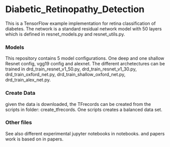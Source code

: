 # Diabetic_Retinopathy_Detection
This is a TensorFlow example implementation for retina classification of diabetes. The network is a standard residual network model with 50 layers which is defined in resnet_models.py and resnet_utils.py.

### Models
This repository contains 5 model configurations. One deep and one shallow Resnet config, vgg19 config and alexnet. The different archetectures can be trained in drd_train_resnet_v1_50.py, drd_train_resnet_v1_30.py, drd_train_oxford_net.py, drd_train_shallow_oxford_net.py, drd_train_alex_net.py.

### Create Data
given the data is downloaded, the TFrecords can be created from the scripts in folder: create_tfrecords. One scripts creates a balanced data set. 

### Other files
See also different experimental jupyter notebooks in notebooks. and papers work is based on in papers.
